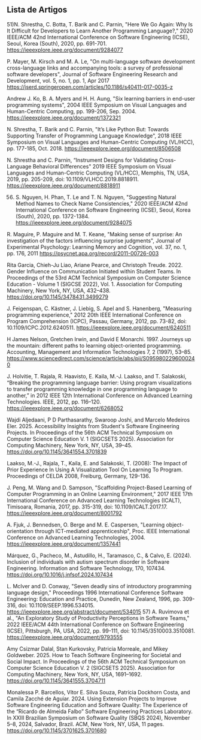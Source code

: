## Lista de Artigos

51)N. Shrestha, C. Botta, T. Barik and C. Parnin, "Here We Go Again: Why Is It Difficult for Developers to Learn Another Programming Language?," 2020 IEEE/ACM 42nd International Conference on Software Engineering (ICSE), Seoul, Korea (South), 2020, pp. 691-701.
https://ieeexplore.ieee.org/document/9284077

P. Mayer, M. Kirsch and M. A. Le, "On multi-language software development cross-language links and accompanying tools: a survey of professional software developers", Journal of Software Engineering Research and Development, vol. 5, no. 1, pp. 1, Apr 2017
https://jserd.springeropen.com/articles/10.1186/s40411-017-0035-z


Andrew J. Ko, B. A. Myers and H. H. Aung, "Six learning barriers in end-user programming systems", 2004 IEEE Symposium on Visual Languages and Human-Centric Computing, pp. 199-206, Sep. 2004.
https://ieeexplore.ieee.org/document/1372321

N. Shrestha, T. Barik and C. Parnin, "It’s Like Python But: Towards Supporting Transfer of Programming Language Knowledge", 2018 IEEE Symposium on Visual Languages and Human-Centric Computing (VL/HCC), pp. 177-185, Oct. 2018.
https://ieeexplore.ieee.org/document/8506508

N. Shrestha and C. Parnin,  “Instrument Designs for Validating Cross-Language Behavioral Differences" 2019 IEEE Symposium on Visual Languages and Human-Centric Computing (VL/HCC), Memphis, TN, USA, 2019, pp. 205-209, doi: 10.1109/VLHCC.2019.8818911.
https://ieeexplore.ieee.org/document/8818911


56) S. Nguyen, H. Phan, T. Le and T. N. Nguyen, "Suggesting Natural Method Names to Check Name Consistencies," 2020 IEEE/ACM 42nd International Conference on Software Engineering (ICSE), Seoul, Korea (South), 2020, pp. 1372-1384.
https://ieeexplore.ieee.org/document/9284075

R. Maguire, P. Maguire and M. T. Keane, "Making sense of surprise: An investigation of the factors influencing surprise judgments", Journal of Experimental Psychology: Learning Memory and Cognition, vol. 37, no. 1, pp. 176, 2011 https://psycnet.apa.org/record/2011-00726-003


Rita Garcia, Chieh-Ju Liao, Ariane Pearce, and Christoph Treude. 2022. Gender Influence on Communication Initiated within Student Teams. In Proceedings of the 53rd ACM Technical Symposium on Computer Science Education - Volume 1 (SIGCSE 2022), Vol. 1. Association for Computing Machinery, New York, NY, USA, 432–438. https://doi.org/10.1145/3478431.3499279


J. Feigenspan, C. Kästner, J. Liebig, S. Apel and S. Hanenberg, "Measuring programming experience," 2012 20th IEEE International Conference on Program Comprehension (ICPC), Passau, Germany, 2012, pp. 73-82, doi: 10.1109/ICPC.2012.6240511.
https://ieeexplore.ieee.org/document/6240511

H James Nelson, Gretchen Irwin, and David E Monarchi. 1997. Journeys up the mountain: different paths to learning object-oriented programming. Accounting, Management and Information Technologies 7, 2 (1997), 53–85.
https://www.sciencedirect.com/science/article/abs/pii/S0959802296000240

J. Holvitie, T. Rajala, R. Haavisto, E. Kaila, M.-J. Laakso, and T. Salakoski, “Breaking the programming language barrier: Using program visualizations to transfer programming knowledge in one programming language to another,” in 2012 IEEE 12th International Conference on Advanced Learning Technologies. IEEE, 2012, pp. 116–120.
https://ieeexplore.ieee.org/document/6268052

Wajdi Aljedaani, P D Parthasarathy, Swaroop Joshi, and Marcelo Medeiros Eler. 2025. Accessibility Insights from Student's Software Engineering Projects. In Proceedings of the 56th ACM Technical Symposium on Computer Science Education V. 1 (SIGCSETS 2025). Association for Computing Machinery, New York, NY, USA, 39–45. https://doi.org/10.1145/3641554.3701839


Laakso, M.-J., Rajala, T., Kaila, E. and Salakoski, T. (2008): The Impact of Prior Experience In Using A Visualization Tool On Learning To Program. Proceedings of CELDA 2008, Freiburg, Germany, 129-136.


J. Peng, M. Wang and D. Sampson, "Scaffolding Project-Based Learning of Computer Programming in an Online Learning Environment," 2017 IEEE 17th International Conference on Advanced Learning Technologies (ICALT), Timisoara, Romania, 2017, pp. 315-319, doi: 10.1109/ICALT.2017.17.
https://ieeexplore.ieee.org/document/8001792

A. Fjuk, J. Bennedsen, O. Berge and M. E. Caspersen, "Learning object-orientation through ICT-mediated apprenticeship", Proc. IEEE International Conference on Advanced Learning Technologies, 2004.
https://ieeexplore.ieee.org/document/1357441

Márquez, G., Pacheco, M., Astudillo, H., Taramasco, C., & Calvo, E. (2024). Inclusion of individuals with autism spectrum disorder in Software Engineering. Information and Software Technology, 170, 107434. https://doi.org/10.1016/j.infsof.2024.107434


L. McIver and D. Conway, "Seven deadly sins of introductory programming language design," Proceedings 1996 International Conference Software Engineering: Education and Practice, Dunedin, New Zealand, 1996, pp. 309-316, doi: 10.1109/SEEP.1996.534015.
https://ieeexplore.ieee.org/abstract/document/534015
57) A. Ruvimova et al., "An Exploratory Study of Productivity Perceptions in Software Teams," 2022 IEEE/ACM 44th International Conference on Software Engineering (ICSE), Pittsburgh, PA, USA, 2022, pp. 99-111, doi: 10.1145/3510003.3510081.
https://ieeexplore.ieee.org/document/9793555

Amy Csizmar Dalal, Stan Kurkovsky, Patricia Morreale, and Mikey Goldweber. 2025. How to Teach Software Engineering for Societal and Social Impact. In Proceedings of the 56th ACM Technical Symposium on Computer Science Education V. 2 (SIGCSETS 2025). Association for Computing Machinery, New York, NY, USA, 1691–1692. https://doi.org/10.1145/3641555.3704711


Monalessa P. Barcellos, Vítor E. Silva Souza, Patrícia Dockhorn Costa, and Camila Zacché de Aguiar. 2024. Using Extension Projects to Improve Software Engineering Education and Software Quality: The Experience of the “Ricardo de Almeida Falbo” Software Engineering Practices Laboratory. In XXIII Brazilian Symposium on Software Quality (SBQS 2024), November 5–8, 2024, Salvador, Brazil. ACM, New York, NY, USA, 11 pages. https://doi.org/10.1145/3701625.3701680


